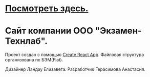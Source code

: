 # [Посмотреть здесь.](https://examen-technolab.ru/main)

# Сайт компании ООО "Экзамен-Технлаб".

Проект создан с помощью [Create React App](https://github.com/facebook/create-react-app).
Файловая структура организована по БЭМ(Flat).

Дизайнер Ландау Елизавета.
Разработчик Герасимова Анастасия.
